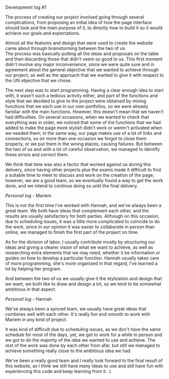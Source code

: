 Development log #1

The process of creating our project involved going through several complications, from proposing an initial idea of ​​how the page interface should look 
and the main purpose of it, to directly how to build it so it would achieve our goals and expectations.

Almost all the features and design that were used to create the website came about through brainstorming between the two of us.		
The process was basically putting all the ideas and proposals on the table and then discarding those that didn't seem so good to us. 
This first moment didn't involve any major inconvenience, since we were quite sure and in agreement about the general objective that we wanted to achieve through our project, as well as the approach that we wanted to give it with respect to the UN objective that we chose.

The next step was to start programming. Having a clear enough idea to start with, it wasn't such a tedious activity either, 
and part of the functions and style that we decided to give to the project were obtained by mixing functions that we each use in our own portfolios, 
so we were already familiar with the main functions.	However, this doesn't mean that we haven't had difficulties. On several occasions, 
when we wanted to check that everything was in order, we noticed that some of the functions that we had added to make the page more stylish 
didn't work or weren't activated when we needed them; in the same way, our page makes use of a lot of links and connections, so on more than one occasion
we forgot to close them properly, or we put them in the wrong places, causing failures. But between the two of us and with a lot of careful observation, 
we managed to identify these errors and correct them.

We think that time was also a factor that worked against us during this delivery, since having other projects plus the exams made it difficult
to find a suitable time to meet to discuss and work on the creation of the page; however, we are a good team, so we eventually found a way to get the work done, and we intend to continue doing so until the final delivery.

*Personal log* - Mariem

This is not the first time I've worked with Hannah, and we've always been a great team. We both have ideas that complement each other, and the results are usually satisfactory for both parties. Although on this occasion, due to scheduling issues, it was a little more complicated to coincide to do the work, since in our opinion it was easier to collaborate in person than online, we managed to finish the first part of the project on time.

As for the division of labor, I usually contribute mostly by structuring our ideas and giving a clearer vision of what we want to achieve, as well as researching extra elements that we may need, whether it be information or guides on how to develop a particular function. Hannah usually takes care of more programming, she's more organized in that regard, I've learned a lot by helping her program.

And between the two of us we usually give it the stylization and design that we want, we both like to draw and design a lot, so we tend to be somewhat ambitious in that aspect.

*Personal log* - Hannah

We've always been a synced team, we usually have great ideas that combines well with each other. It's really fun and smooth to work wtih Mariem in any kind of project.

It was kind of difficult due to scheduling issues, as we don't have the same schedule for most of the days, yet, we got to work for a while in person and we got to do the majority of the idea we wanted to use and achieve. The rest of the work was done by each other from afar, but still we managed to achieve something really close to the ambitious idea we had.

We've been a really good team and I really look forward to the final result of this website, as I think we still have many ideas to use and still have fun with experiencing this code and keep learning from it. :)

